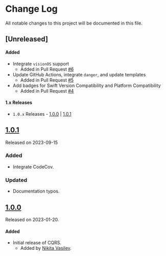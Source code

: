 # Change Log
All notable changes to this project will be documented in this file.

## [Unreleased]
#### Added
- Integrate `visionOS` support
  - Added in Pull Request [#6](https://github.com/space-code/cqrs/pull/6)
- Update GitHub Actions, integrate `danger`, and update templates
  - Added in Pull Request [#5](https://github.com/space-code/cqrs/pull/5)
- Add badges for Swift Version Compatibility and Platform Compatibility
  - Added in Pull Request [#4](https://github.com/space-code/cqrs/pull/4)

#### 1.x Releases
- `1.0.x` Releases - [1.0.0](#100) | [1.0.1](#101)

## [1.0.1](https://github.com/space-code/cqrs/releases/tag/1.0.1)
Released on 2023-09-15

### Added
- Integrate CodeCov.

### Updated
- Documentation typos.

## [1.0.0](https://github.com/space-code/cqrs/releases/tag/1.0.0)
Released on 2023-01-20.

#### Added
- Initial release of CQRS.
  - Added by [Nikita Vasilev](https://github.com/nik3212).